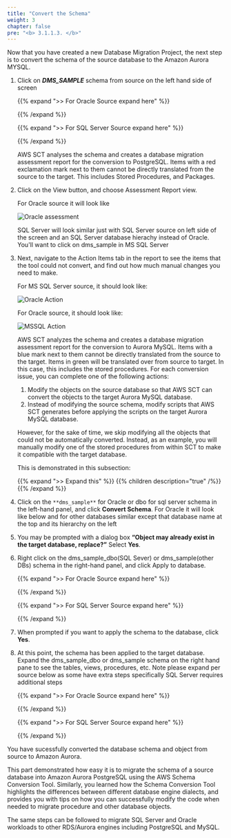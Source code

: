 ```yaml
---
title: "Convert the Schema"
weight: 3
chapter: false
pre: "<b> 3.1.1.3. </b>"
---
```


Now that you have created a new Database Migration Project, the next step is to convert the schema of the source database to the Amazon Aurora MYSQL.

1. Click on **_DMS_SAMPLE_** schema from source on the left hand side of screen

    {{% expand ">> For Oracle Source expand here" %}}



    {{% /expand %}}

    {{% expand ">> For SQL Server Source expand here" %}}



    {{% /expand %}}

    AWS SCT analyses the schema and creates a database migration assessment report for the conversion to PostgreSQL. Items with a red exclamation mark next to them cannot be directly translated from the source to the target. This includes Stored Procedures, and Packages.

1. Click on the View button, and choose Assessment Report view.

    For Oracle source it will look like

    ![Oracle assessment](/images/3/1/1/3/0001.png?width=80pc)

    SQL Server will look similar just with SQL Server source on left side of the screen and an SQL Server database hierachy instead of Oracle. You'll want to click on dms_sample in MS SQL Server

1. Next, navigate to the Action Items tab in the report to see the items that the tool could not convert, and find out how much manual changes you need to make.

    For MS SQL Server source, it should look like:

    ![Oracle Action](/images/3/1/1/3/0002.png?width=80pc)

    For Oracle source, it should look like:

    ![MSSQL Action](/images/3/1/1/3/0003.png?width=80pc)

    AWS SCT analyzes the schema and creates a database migration assessment report for the conversion to Aurora MySQL. Items with a blue mark next to them cannot be directly translated from the source to the target. Items in green will be translated over from source to target. In this case, this includes the stored procedures. For each conversion issue, you can complete one of the following actions:

    1. Modify the objects on the source database so that AWS SCT can convert the objects to the target Aurora MySQL database.
    2. Instead of modifying the source schema, modify scripts that AWS SCT generates before applying the scripts on the target Aurora MySQL database.

    However, for the sake of time, we skip modifying all the objects that could not be automatically converted. Instead, as an example, you will manually modify one of the stored procedures from within SCT to make it compatible with the target database. 
    
    This is demonstrated in this subsection:

    {{% expand ">> Expand this" %}}
    {{% children description="true" /%}}
    {{% /expand %}}


1. Click on the `**dms_sample**` for Oracle or dbo for sql server schema in the left-hand panel, and click **Convert Schema**.
For Oracle it will look like below and for other databases similar except that database name at the top and its hierarchy on the left

1. You may be prompted with a dialog box **“Object may already exist in the target database, replace?”** Select **Yes**.


1. Right click on the dms_sample_dbo(SQL Sever) or dms_sample(other DBs) schema in the right-hand panel, and click Apply to database.

    {{% expand ">> For Oracle Source expand here" %}}



    {{% /expand %}}

    {{% expand ">> For SQL Server Source expand here" %}}



    {{% /expand %}}


1. When prompted if you want to apply the schema to the database, click **Yes**.


1. At this point, the schema has been applied to the target database. Expand the dms_sample_dbo or dms_sample schema on the right hand pane to see the tables, views, procedures, etc. Note please expand per source below as some have extra steps specifically SQL Server requires additional steps

    {{% expand ">> For Oracle Source expand here" %}}



    {{% /expand %}}

    {{% expand ">> For SQL Server Source expand here" %}}



    {{% /expand %}}


You have sucessfully converted the database schema and object from source to Amazon Aurora.

This part demonstrated how easy it is to migrate the schema of a source database into Amazon Aurora PostgreSQL using the AWS Schema Conversion Tool. Similarly, you learned how the Schema Conversion Tool highlights the differences between different database engine dialects, and provides you with tips on how you can successfully modify the code when needed to migrate procedure and other database objects.

The same steps can be followed to migrate SQL Server and Oracle workloads to other RDS/Aurora engines including PostgreSQL and MySQL.